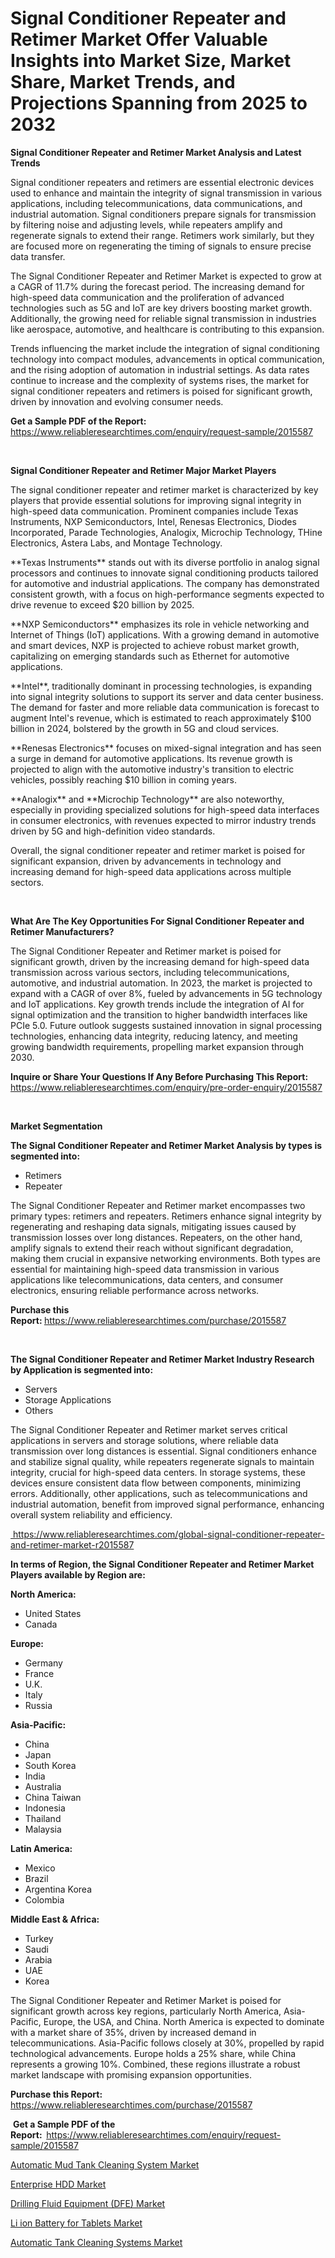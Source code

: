 <p><h1>Signal Conditioner Repeater and Retimer Market Offer Valuable Insights into Market Size, Market Share, Market Trends, and Projections Spanning from 2025 to 2032</h1></p><p><strong>Signal Conditioner Repeater and Retimer Market Analysis and Latest Trends</strong></p>
<p><p>Signal conditioner repeaters and retimers are essential electronic devices used to enhance and maintain the integrity of signal transmission in various applications, including telecommunications, data communications, and industrial automation. Signal conditioners prepare signals for transmission by filtering noise and adjusting levels, while repeaters amplify and regenerate signals to extend their range. Retimers work similarly, but they are focused more on regenerating the timing of signals to ensure precise data transfer.</p><p>The Signal Conditioner Repeater and Retimer Market is expected to grow at a CAGR of 11.7% during the forecast period. The increasing demand for high-speed data communication and the proliferation of advanced technologies such as 5G and IoT are key drivers boosting market growth. Additionally, the growing need for reliable signal transmission in industries like aerospace, automotive, and healthcare is contributing to this expansion.</p><p>Trends influencing the market include the integration of signal conditioning technology into compact modules, advancements in optical communication, and the rising adoption of automation in industrial settings. As data rates continue to increase and the complexity of systems rises, the market for signal conditioner repeaters and retimers is poised for significant growth, driven by innovation and evolving consumer needs.</p></p>
<p><strong>Get a Sample PDF of the Report:&nbsp;</strong> <a href="https://www.reliableresearchtimes.com/enquiry/request-sample/2015587?utm_campaign=2263&utm_medium=2&utm_source=Github&utm_content=ia&utm_term=29032025&utm_id=signal-conditioner-repeater-and-retimer">https://www.reliableresearchtimes.com/enquiry/request-sample/2015587</a></p>
<p>&nbsp;</p>
<p><strong>Signal Conditioner Repeater and Retimer Major Market Players</strong></p>
<p><p>The signal conditioner repeater and retimer market is characterized by key players that provide essential solutions for improving signal integrity in high-speed data communication. Prominent companies include Texas Instruments, NXP Semiconductors, Intel, Renesas Electronics, Diodes Incorporated, Parade Technologies, Analogix, Microchip Technology, THine Electronics, Astera Labs, and Montage Technology.</p><p>**Texas Instruments** stands out with its diverse portfolio in analog signal processors and continues to innovate signal conditioning products tailored for automotive and industrial applications. The company has demonstrated consistent growth, with a focus on high-performance segments expected to drive revenue to exceed $20 billion by 2025.</p><p>**NXP Semiconductors** emphasizes its role in vehicle networking and Internet of Things (IoT) applications. With a growing demand in automotive and smart devices, NXP is projected to achieve robust market growth, capitalizing on emerging standards such as Ethernet for automotive applications.</p><p>**Intel**, traditionally dominant in processing technologies, is expanding into signal integrity solutions to support its server and data center business. The demand for faster and more reliable data communication is forecast to augment Intel's revenue, which is estimated to reach approximately $100 billion in 2024, bolstered by the growth in 5G and cloud services.</p><p>**Renesas Electronics** focuses on mixed-signal integration and has seen a surge in demand for automotive applications. Its revenue growth is projected to align with the automotive industry's transition to electric vehicles, possibly reaching $10 billion in coming years.</p><p>**Analogix** and **Microchip Technology** are also noteworthy, especially in providing specialized solutions for high-speed data interfaces in consumer electronics, with revenues expected to mirror industry trends driven by 5G and high-definition video standards.</p><p>Overall, the signal conditioner repeater and retimer market is poised for significant expansion, driven by advancements in technology and increasing demand for high-speed data applications across multiple sectors.</p></p>
<p>&nbsp;</p>
<p><strong>What Are The Key Opportunities For Signal Conditioner Repeater and Retimer Manufacturers?</strong></p>
<p><p>The Signal Conditioner Repeater and Retimer market is poised for significant growth, driven by the increasing demand for high-speed data transmission across various sectors, including telecommunications, automotive, and industrial automation. In 2023, the market is projected to expand with a CAGR of over 8%, fueled by advancements in 5G technology and IoT applications. Key growth trends include the integration of AI for signal optimization and the transition to higher bandwidth interfaces like PCIe 5.0. Future outlook suggests sustained innovation in signal processing technologies, enhancing data integrity, reducing latency, and meeting growing bandwidth requirements, propelling market expansion through 2030.</p></p>
<p><strong>Inquire or Share Your Questions If Any Before Purchasing This Report:</strong> <a href="https://www.reliableresearchtimes.com/enquiry/pre-order-enquiry/2015587?utm_campaign=2263&utm_medium=2&utm_source=Github&utm_content=ia&utm_term=29032025&utm_id=signal-conditioner-repeater-and-retimer">https://www.reliableresearchtimes.com/enquiry/pre-order-enquiry/2015587</a></p>
<p>&nbsp;</p>
<p><strong>Market Segmentation</strong></p>
<p><strong>The Signal Conditioner Repeater and Retimer Market Analysis by types is segmented into:</strong></p>
<p><ul><li>Retimers</li><li>Repeater</li></ul></p>
<p><p>The Signal Conditioner Repeater and Retimer market encompasses two primary types: retimers and repeaters. Retimers enhance signal integrity by regenerating and reshaping data signals, mitigating issues caused by transmission losses over long distances. Repeaters, on the other hand, amplify signals to extend their reach without significant degradation, making them crucial in expansive networking environments. Both types are essential for maintaining high-speed data transmission in various applications like telecommunications, data centers, and consumer electronics, ensuring reliable performance across networks.</p></p>
<p><strong>Purchase this Report:&nbsp;</strong><a href="https://www.reliableresearchtimes.com/purchase/2015587?utm_campaign=2263&utm_medium=2&utm_source=Github&utm_content=ia&utm_term=29032025&utm_id=signal-conditioner-repeater-and-retimer">https://www.reliableresearchtimes.com/purchase/2015587</a></p>
<p>&nbsp;</p>
<p><strong>The Signal Conditioner Repeater and Retimer Market Industry Research by Application is segmented into:</strong></p>
<p><ul><li>Servers</li><li>Storage Applications</li><li>Others</li></ul></p>
<p><p>The Signal Conditioner Repeater and Retimer market serves critical applications in servers and storage solutions, where reliable data transmission over long distances is essential. Signal conditioners enhance and stabilize signal quality, while repeaters regenerate signals to maintain integrity, crucial for high-speed data centers. In storage systems, these devices ensure consistent data flow between components, minimizing errors. Additionally, other applications, such as telecommunications and industrial automation, benefit from improved signal performance, enhancing overall system reliability and efficiency.</p></p>
<p><a href="https://www.reliableresearchtimes.com/global-signal-conditioner-repeater-and-retimer-market-r2015587?utm_campaign=2263&utm_medium=2&utm_source=Github&utm_content=ia&utm_term=29032025&utm_id=signal-conditioner-repeater-and-retimer">&nbsp;https://www.reliableresearchtimes.com/global-signal-conditioner-repeater-and-retimer-market-r2015587</a></p>
<p><strong>In terms of Region, the Signal Conditioner Repeater and Retimer Market Players available by Region are:</strong></p>
<p>
    <p> <strong> North America: </strong>
        <ul>
            <li>United States</li>
            <li>Canada</li>
        </ul>
        </p> 
    <p> <strong> Europe: </strong>
        <ul>
            <li>Germany</li>
            <li>France</li>
            <li>U.K.</li>
            <li>Italy</li>
            <li>Russia</li>
        </ul>
        </p> 
    <p> <strong> Asia-Pacific: </strong>
        <ul>
            <li>China</li>
            <li>Japan</li>
            <li>South Korea</li>
            <li>India</li>
            <li>Australia</li>
            <li>China Taiwan</li>
            <li>Indonesia</li>
            <li>Thailand</li>
            <li>Malaysia</li>
        </ul>
        </p> 
    <p> <strong> Latin America: </strong>
        <ul>
            <li>Mexico</li>
            <li>Brazil</li>
            <li>Argentina Korea</li>
            <li>Colombia</li>
        </ul>
        </p> 
    <p> <strong> Middle East & Africa: </strong>
        <ul>
            <li>Turkey</li>
            <li>Saudi</li>
            <li>Arabia</li>
            <li>UAE</li>
            <li>Korea</li>
        </ul>
    </p>
    </p>
<p><p>The Signal Conditioner Repeater and Retimer Market is poised for significant growth across key regions, particularly North America, Asia-Pacific, Europe, the USA, and China. North America is expected to dominate with a market share of 35%, driven by increased demand in telecommunications. Asia-Pacific follows closely at 30%, propelled by rapid technological advancements. Europe holds a 25% share, while China represents a growing 10%. Combined, these regions illustrate a robust market landscape with promising expansion opportunities.</p></p>
<p><strong>Purchase this Report: </strong><a href="https://www.reliableresearchtimes.com/purchase/2015587?utm_campaign=2263&utm_medium=2&utm_source=Github&utm_content=ia&utm_term=29032025&utm_id=signal-conditioner-repeater-and-retimer">https://www.reliableresearchtimes.com/purchase/2015587</a></p>
<p>&nbsp;<strong>Get a Sample PDF of the Report:&nbsp;&nbsp;</strong><a href="https://www.reliableresearchtimes.com/enquiry/request-sample/2015587?utm_campaign=2263&utm_medium=2&utm_source=Github&utm_content=ia&utm_term=29032025&utm_id=signal-conditioner-repeater-and-retimer">https://www.reliableresearchtimes.com/enquiry/request-sample/2015587</a></p>
<p><strong></strong></p>
<p><p><a href="https://www.linkedin.com/pulse/automatic-mud-tank-cleaning-system-market-analysis-report-crt9f?utm_campaign=2263&utm_medium=2&utm_source=Github&utm_content=ia&utm_term=29032025&utm_id=signal-conditioner-repeater-and-retimer">Automatic Mud Tank Cleaning System Market</a></p><p><a href="https://github.com/moroesarta/Market-Research-Report-List-1/blob/main/enterprise-hdd-market.md?utm_campaign=2263&utm_medium=2&utm_source=Github&utm_content=ia&utm_term=29032025&utm_id=signal-conditioner-repeater-and-retimer">Enterprise HDD Market</a></p><p><a href="https://www.linkedin.com/pulse/examining-drilling-fluid-equipment-dfe-market-manufacturing-ses1f?utm_campaign=2263&utm_medium=2&utm_source=Github&utm_content=ia&utm_term=29032025&utm_id=signal-conditioner-repeater-and-retimer">Drilling Fluid Equipment (DFE) Market</a></p><p><a href="https://github.com/szaszgrychkq/Market-Research-Report-List-1/blob/main/li-ion-battery-for-tablets-market.md?utm_campaign=2263&utm_medium=2&utm_source=Github&utm_content=ia&utm_term=29032025&utm_id=signal-conditioner-repeater-and-retimer">Li ion Battery for Tablets Market</a></p><p><a href="https://www.linkedin.com/pulse/automatic-tank-cleaning-systems-market-revenue-forecast-hlqef?utm_campaign=2263&utm_medium=2&utm_source=Github&utm_content=ia&utm_term=29032025&utm_id=signal-conditioner-repeater-and-retimer">Automatic Tank Cleaning Systems Market</a></p></p>